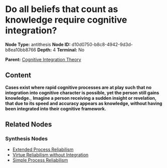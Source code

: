 # Do all beliefs that count as knowledge require cognitive integration?

**Node Type:** antithesis
**Node ID:** d10d0750-b8c8-4942-9d3d-b8ea10bb8766
**Depth:** 4
**Terminal:** No

**Parent:** [Cognitive Integration Theory](cognitive-integration-theory-synthesis-94ddbbc4-7a78-4321-86ee-d909a7ed131c.md)

## Content

**Cases exist where rapid cognitive processes are at play such that no integration into cognitive character is possible, yet the person still gains knowledge.**, **Imagine a person receiving a sudden insight or revelation, that due to its speed and accuracy appears as knowledge, without having been integrated into their cognitive framework.**

## Related Nodes

### Synthesis Nodes

- [Extended Process Reliabilism](extended-process-reliabilism-synthesis-1bfc6832-a0fe-4628-8974-f87ac85c7539.md)
- [Virtue Reliabilism without Integration](virtue-reliabilism-without-integration-synthesis-026ab364-f335-4b8a-91aa-03f5dc9a9b73.md)
- [Simple Process Reliabilism](simple-process-reliabilism-synthesis-08ab6b0f-c139-4659-8349-2a24af2f132b.md)
